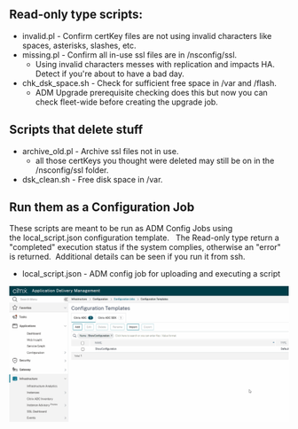 ## Read-only type scripts:
- invalid.pl - Confirm certKey files are not using invalid characters like spaces, asterisks, slashes, etc.
- missing.pl - Confirm all in-use ssl files are in /nsconfig/ssl.
  - Using invalid characters messes with replication and impacts HA. Detect if you're about to have a bad day.
- chk_dsk_space.sh - Check for sufficient free space in /var and /flash.
  - ADM Upgrade prerequisite checking does this but now you can check fleet-wide before creating the upgrade job. 


## Scripts that delete stuff
- archive_old.pl - Archive ssl files not in use.
  - all those certKeys you thought were deleted may still be on in the /nsconfig/ssl folder.
- dsk_clean.sh - Free disk space in /var.

  
## Run them as a Configuration Job
These scripts are meant to be run as ADM Config Jobs using the local_script.json configuration template.   The Read-only type return a "completed" execution status if the system complies, otherwise an "error" is returned.  Additional details can be seen if you run it from ssh.
- local_script.json - ADM config job for uploading and executing a script
    

![local_script.json](https://raw.githubusercontent.com/rd636/adc_scripts/master/image.gif)
